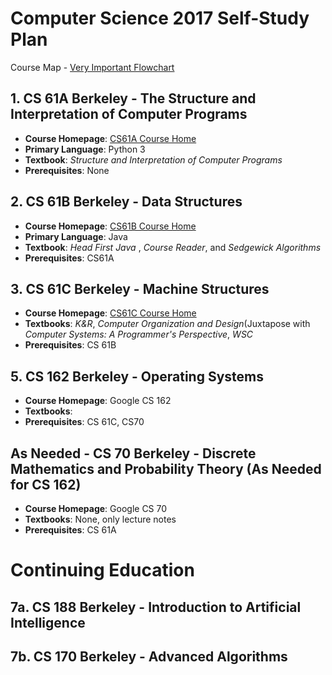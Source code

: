 Computer Science 2017 Self-Study Plan
=====================================

Course Map - [Very Important Flowchart](https://hkn.eecs.berkeley.edu/courseguides?_ga=1.258244810.1106053982.1482610526)
## 1. CS 61A Berkeley - The Structure and Interpretation of Computer Programs
* __Course Homepage__: [CS61A Course Home](http://cs61a.org/)
* __Primary Language__: Python 3
* __Textbook__: _Structure and Interpretation of Computer Programs_
* __Prerequisites__: None

## 2. CS 61B Berkeley - Data Structures
* __Course Homepage__: [CS61B Course Home](https://inst.eecs.berkeley.edu/~cs61b/fa16/index.html)
* __Primary Language__: Java
* __Textbook__: _Head First Java_ , _Course Reader_, and _Sedgewick Algorithms_
* __Prerequisites__: CS61A

## 3. CS 61C Berkeley - Machine Structures
* __Course Homepage__: [CS61C Course Home](http://www-inst.eecs.berkeley.edu/~cs61c/fa16/)
* __Textbooks__: _K&R_, _Computer Organization and Design_(Juxtapose with _Computer Systems: A Programmer's Perspective_, _WSC_
* __Prerequisites__: CS 61B

## 5. CS 162 Berkeley - Operating Systems
* __Course Homepage__: Google CS 162
* __Textbooks__:
* __Prerequisites__: CS 61C, CS70

## As Needed - CS 70 Berkeley - Discrete Mathematics and Probability Theory (As Needed for CS 162)
* __Course Homepage__: Google CS 70
* __Textbooks__: None, only lecture notes
* __Prerequisites__: CS 61A

Continuing Education
====================

## 7a. CS 188 Berkeley - Introduction to Artificial Intelligence
## 7b. CS 170 Berkeley - Advanced Algorithms
